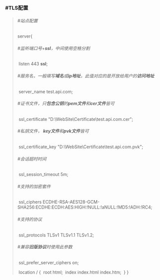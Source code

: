 ### #TLS配置

> ###### #站点配置
>
> server{
>
> ###### 	#监听端口号+**ssl**，中间使用空格分割
>
> ​	listen					443 **ssl**;
>
> ###### 	#服务名，一般填写**域名**或**ip地址**，此值对应的是开放给用户的**访问地址**
>
> ​	server_name	  test.api.com;
>
> ###### 	#证书文件，只**包含公钥**的**pem文件**和**cer文件**皆可
>
> ​	ssl_certificate      "D:\WebSite\Certificate\\test.api.com.cer";
>
> ###### 	#私钥文件， **key文件**和**pvk文件**皆可
>
> ​	ssl_certificate_key  "D:\WebSite\Certificate\\test.api.com.pvk";
>
> ###### 	#会话超时时间
>
> ​	ssl_session_timeout 5m;
>
> ###### 	#支持的加密套件
>
> ​	ssl_ciphers ECDHE-RSA-AES128-GCM-SHA256:ECDHE:ECDH:AES:HIGH:!NULL:!aNULL:!MD5:!ADH:!RC4; 
>
> ###### 	#支持的协议
>
> ​	ssl_protocols TLSv1 TLSv1.1 TLSv1.2; 
>
> ###### 	#兼容**旧版协议**时使用此参数
>
> ​	ssl_prefer_server_ciphers on; 
>
> ​	location	/ {
> ​		root   html;
> ​		index			   index.html index.htm;
> ​	}
> }
